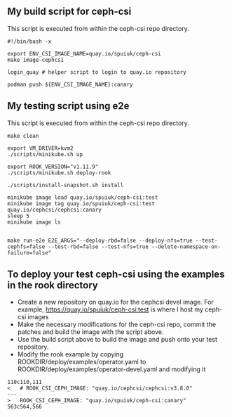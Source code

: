 ## My build script for ceph-csi

This script is executed from within the ceph-csi repo directory.
```
#!/bin/bash -x

export ENV_CSI_IMAGE_NAME=quay.io/spuiuk/ceph-csi
make image-cephcsi

login_quay # helper script to login to quay.io repository

podman push ${ENV_CSI_IMAGE_NAME}:canary
```

## My testing script using e2e

This script is executed from within the ceph-csi repo directory.
```
make clean

export VM_DRIVER=kvm2
./scripts/minikube.sh up

export ROOK_VERSION="v1.11.9"
./scripts/minikube.sh deploy-rook

./scripts/install-snapshot.sh install

minikube image load quay.io/spuiuk/ceph-csi:test
minikube image tag quay.io/spuiuk/ceph-csi:test quay.io/cephcsi/cephcsi:canary
sleep 5
minikube image ls


make run-e2e E2E_ARGS="--deploy-rbd=false --deploy-nfs=true --test-cephfs=false --test-rbd=false --test-nfs=true --delete-namespace-on-failure=false"
```

## To deploy your test ceph-csi using the examples in the rook directory

- Create a new repository on quay.io for the cephcsi devel image. For example, https://quay.io/spuiuk/ceph-csi:test is where I host my ceph-csi images
- Make the necessary modifications for the ceph-csi repo, commit the patches and build the image with the script above.
- Use the build script above to build the image and push onto your test repository.
- Modify the rook example by copying ROOKDIR/deploy/examples/operator.yaml to ROOKDIR/deploy/examples/operator-devel.yaml and modifying it 
```
110c110,111
<   # ROOK_CSI_CEPH_IMAGE: "quay.io/cephcsi/cephcsi:v3.8.0"
---
>   ROOK_CSI_CEPH_IMAGE: "quay.io/spuiuk/ceph-csi:canary"
563c564,566
```

